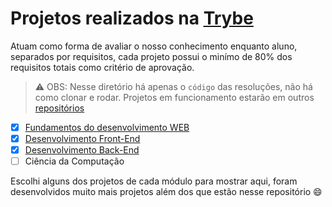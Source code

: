 # Projetos realizados na [Trybe](https://github.com/betrybe)

Atuam como forma de avaliar o nosso conhecimento enquanto aluno, separados por requisitos, cada projeto possui o minímo de 80% dos requisitos totais como critério de aprovação.

>⚠️ OBS: Nesse diretório há apenas o `código` das resoluções, não há como clonar e rodar. Projetos em funcionamento estarão em outros [repositórios](https://github.com/palenske?tab=repositories)

- [x] [Fundamentos do desenvolvimento WEB](https://github.com/palenske/Trybe/tree/main/trybe-projects/1-fundaments)
- [x] [Desenvolvimento Front-End](https://github.com/palenske/Trybe/tree/main/trybe-projects/2-front-end)
- [x] [Desenvolvimento Back-End](https://github.com/palenske/Trybe/tree/main/trybe-projects/3-back-end)
- [ ] Ciência da Computação

Escolhi alguns dos projetos de cada módulo para mostrar aqui, foram desenvolvidos muito mais projetos além dos que estão nesse repositório 😄

